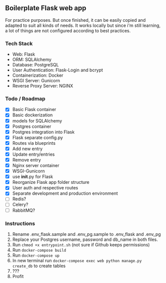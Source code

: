 ## Boilerplate Flask web app

For practice purposes. But once finished, it can be easily copied and adapted to suit all kinds of needs. It works locally but since i'm still learning, a lot of things are not configured according to best practices.

### Tech Stack
- Web: Flask
- ORM: SQLAlchemy
- Database: PostgreSQL
- User Authentication: Flask-Login and bcrypt
- Containerization: Docker
- WSGI Server: Gunicorn
- Reverse Proxy Server: NGINX

### Todo / Roadmap
- [x] Basic Flask container
- [x] Basic dockerization
- [x] models for SQLAlchemy
- [x] Postgres container
- [x] Postgres integration into Flask
- [x] Flask separate config.py
- [x] Routes via blueprints
- [x] Add new entry
- [x] Update entry/entries
- [x] Remove entry
- [x] Nginx server container
- [x] WSGI-Gunicorn
- [x] use __init__.py for Flask
- [x] Reorganize Flask app folder structure
- [x] User auth and respective routes
- [x] Separate development and production environment
- [ ] Redis?
- [ ] Celery?
- [ ] RabbitMQ?

### Instructions
1. Rename .env_flask.sample and .env_pg.sample to .env_flask and .env_pg
2. Replace your Postgres username, password and db_name in both files.
3. Run ```chmod +x entrypoint.sh``` (not sure if Github keeps permissions)
4. Run ```docker-compose build```
5. Run ```docker-compose up```
6. In new terminal run ```docker-compose exec web python manage.py create_db``` to create tables
7. ???
8. Profit